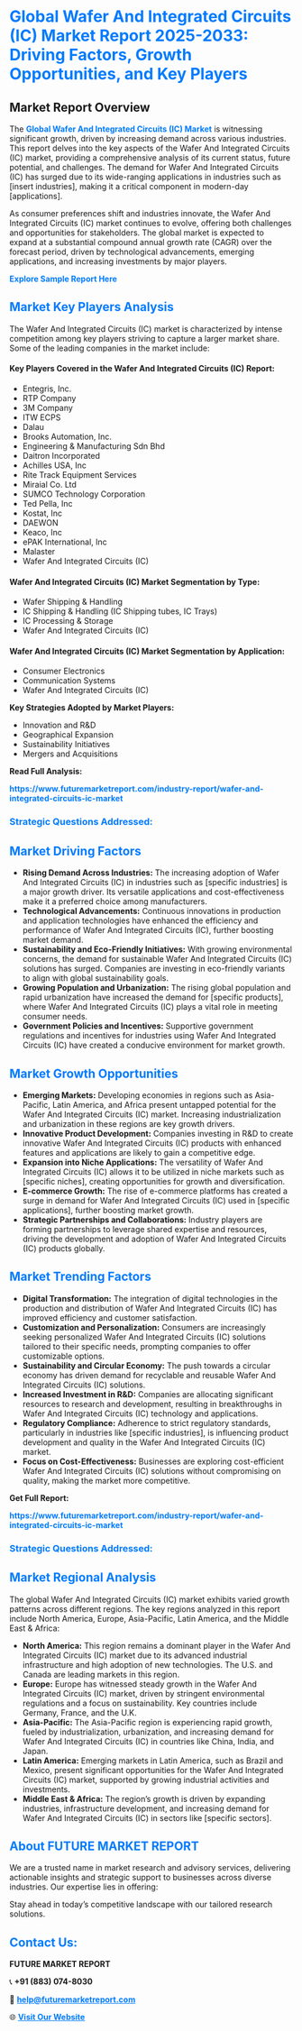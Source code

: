 <h1 style="color: #007BFF;">Global Wafer And Integrated Circuits (IC) Market Report 2025-2033: Driving Factors, Growth Opportunities, and Key Players</h1>

<section id="overview">
<h2>Market Report Overview</h2>
<p>The <a href="https://www.futuremarketreport.com/industry-report/wafer-and-integrated-circuits-ic-market" style="color: #007BFF; text-decoration: none;"><strong>Global Wafer And Integrated Circuits (IC) Market</strong></a> is witnessing significant growth, driven by increasing demand across various industries. This report delves into the key aspects of the Wafer And Integrated Circuits (IC) market, providing a comprehensive analysis of its current status, future potential, and challenges. The demand for Wafer And Integrated Circuits (IC) has surged due to its wide-ranging applications in industries such as [insert industries], making it a critical component in modern-day [applications].</p>
<p>As consumer preferences shift and industries innovate, the Wafer And Integrated Circuits (IC) market continues to evolve, offering both challenges and opportunities for stakeholders. The global market is expected to expand at a substantial compound annual growth rate (CAGR) over the forecast period, driven by technological advancements, emerging applications, and increasing investments by major players.</p>
</section>

<section id="overview">
<p><a href="https://www.futuremarketreport.com/request-sample/reportId=101462" style="color: #007BFF; text-decoration: none;"><strong>Explore Sample Report Here</strong></a></p>
</section>

<section id="key-players">
<h2 style="color: #007BFF;">Market Key Players Analysis</h2>
<p>The Wafer And Integrated Circuits (IC) market is characterized by intense competition among key players striving to capture a larger market share. Some of the leading companies in the market include:</p>
<h4>Key Players Covered in the Wafer And Integrated Circuits (IC) Report:</h4>
<ul><li>Entegris, Inc.</li><li>RTP Company</li><li>3M Company</li><li>ITW ECPS</li><li>Dalau</li><li>Brooks Automation, Inc.</li><li>Engineering &amp; Manufacturing Sdn Bhd</li><li>Daitron Incorporated</li><li>Achilles USA, Inc</li><li>Rite Track Equipment Services</li><li>Miraial Co. Ltd</li><li>SUMCO Technology Corporation</li><li>Ted Pella, Inc</li><li>Kostat, Inc</li><li>DAEWON</li><li>Keaco, Inc</li><li>ePAK International, Inc</li><li>Malaster</li><li>Wafer And Integrated Circuits (IC)</li></ul>
<h4>Wafer And Integrated Circuits (IC) Market Segmentation by Type:</h4>
<ul><li>Wafer Shipping &amp; Handling</li><li>IC Shipping &amp; Handling (IC Shipping tubes, IC Trays)</li><li>IC Processing &amp; Storage</li><li>Wafer And Integrated Circuits (IC)</li></ul>

<h4>Wafer And Integrated Circuits (IC) Market Segmentation by Application:</h4>
<ul><li>Consumer Electronics</li><li>Communication Systems</li><li>Wafer And Integrated Circuits (IC)</li></ul>
<p><strong>Key Strategies Adopted by Market Players:</strong></p>
<ul>
<li>Innovation and R&D</li>
<li>Geographical Expansion</li>
<li>Sustainability Initiatives</li>
<li>Mergers and Acquisitions</li>
</ul>
</section>

<section>
<p><strong>Read Full Analysis: </strong></p><a href="https://www.futuremarketreport.com/industry-report/wafer-and-integrated-circuits-ic-market" style="color: #007BFF; text-decoration: none;"><strong>https://www.futuremarketreport.com/industry-report/wafer-and-integrated-circuits-ic-market</strong></a>
<h3 style="color: #007BFF;">Strategic Questions Addressed:</h3>
</section>

<section id="driving-factors">
<h2 style="color: #007BFF;">Market Driving Factors</h2>
<ul>
<li><strong>Rising Demand Across Industries:</strong> The increasing adoption of Wafer And Integrated Circuits (IC) in industries such as [specific industries] is a major growth driver. Its versatile applications and cost-effectiveness make it a preferred choice among manufacturers.</li>
<li><strong>Technological Advancements:</strong> Continuous innovations in production and application technologies have enhanced the efficiency and performance of Wafer And Integrated Circuits (IC), further boosting market demand.</li>
<li><strong>Sustainability and Eco-Friendly Initiatives:</strong> With growing environmental concerns, the demand for sustainable Wafer And Integrated Circuits (IC) solutions has surged. Companies are investing in eco-friendly variants to align with global sustainability goals.</li>
<li><strong>Growing Population and Urbanization:</strong> The rising global population and rapid urbanization have increased the demand for [specific products], where Wafer And Integrated Circuits (IC) plays a vital role in meeting consumer needs.</li>
<li><strong>Government Policies and Incentives:</strong> Supportive government regulations and incentives for industries using Wafer And Integrated Circuits (IC) have created a conducive environment for market growth.</li>
</ul>
</section>

<section id="growth-opportunities">
<h2 style="color: #007BFF;">Market Growth Opportunities</h2>
<ul>
<li><strong>Emerging Markets:</strong> Developing economies in regions such as Asia-Pacific, Latin America, and Africa present untapped potential for the Wafer And Integrated Circuits (IC) market. Increasing industrialization and urbanization in these regions are key growth drivers.</li>
<li><strong>Innovative Product Development:</strong> Companies investing in R&D to create innovative Wafer And Integrated Circuits (IC) products with enhanced features and applications are likely to gain a competitive edge.</li>
<li><strong>Expansion into Niche Applications:</strong> The versatility of Wafer And Integrated Circuits (IC) allows it to be utilized in niche markets such as [specific niches], creating opportunities for growth and diversification.</li>
<li><strong>E-commerce Growth:</strong> The rise of e-commerce platforms has created a surge in demand for Wafer And Integrated Circuits (IC) used in [specific applications], further boosting market growth.</li>
<li><strong>Strategic Partnerships and Collaborations:</strong> Industry players are forming partnerships to leverage shared expertise and resources, driving the development and adoption of Wafer And Integrated Circuits (IC) products globally.</li>
</ul>
</section>

<section id="trending-factors">
<h2 style="color: #007BFF;">Market Trending Factors</h2>
<ul>
<li><strong>Digital Transformation:</strong> The integration of digital technologies in the production and distribution of Wafer And Integrated Circuits (IC) has improved efficiency and customer satisfaction.</li>
<li><strong>Customization and Personalization:</strong> Consumers are increasingly seeking personalized Wafer And Integrated Circuits (IC) solutions tailored to their specific needs, prompting companies to offer customizable options.</li>
<li><strong>Sustainability and Circular Economy:</strong> The push towards a circular economy has driven demand for recyclable and reusable Wafer And Integrated Circuits (IC) solutions.</li>
<li><strong>Increased Investment in R&D:</strong> Companies are allocating significant resources to research and development, resulting in breakthroughs in Wafer And Integrated Circuits (IC) technology and applications.</li>
<li><strong>Regulatory Compliance:</strong> Adherence to strict regulatory standards, particularly in industries like [specific industries], is influencing product development and quality in the Wafer And Integrated Circuits (IC) market.</li>
<li><strong>Focus on Cost-Effectiveness:</strong> Businesses are exploring cost-efficient Wafer And Integrated Circuits (IC) solutions without compromising on quality, making the market more competitive.</li>
</ul>
</section>

<section>
<p><strong>Get Full Report: </strong></p><a href="https://www.futuremarketreport.com/industry-report/wafer-and-integrated-circuits-ic-market" style="color: #007BFF; text-decoration: none;"><strong>https://www.futuremarketreport.com/industry-report/wafer-and-integrated-circuits-ic-market</strong></a>
<h3 style="color: #007BFF;">Strategic Questions Addressed:</h3>
</section>


<section id="regional-analysis">
<h2 style="color: #007BFF;">Market Regional Analysis</h2>
<p>The global Wafer And Integrated Circuits (IC) market exhibits varied growth patterns across different regions. The key regions analyzed in this report include North America, Europe, Asia-Pacific, Latin America, and the Middle East & Africa:</p>
<ul>
<li><strong>North America:</strong> This region remains a dominant player in the Wafer And Integrated Circuits (IC) market due to its advanced industrial infrastructure and high adoption of new technologies. The U.S. and Canada are leading markets in this region.</li>
<li><strong>Europe:</strong> Europe has witnessed steady growth in the Wafer And Integrated Circuits (IC) market, driven by stringent environmental regulations and a focus on sustainability. Key countries include Germany, France, and the U.K.</li>
<li><strong>Asia-Pacific:</strong> The Asia-Pacific region is experiencing rapid growth, fueled by industrialization, urbanization, and increasing demand for Wafer And Integrated Circuits (IC) in countries like China, India, and Japan.</li>
<li><strong>Latin America:</strong> Emerging markets in Latin America, such as Brazil and Mexico, present significant opportunities for the Wafer And Integrated Circuits (IC) market, supported by growing industrial activities and investments.</li>
<li><strong>Middle East & Africa:</strong> The region’s growth is driven by expanding industries, infrastructure development, and increasing demand for Wafer And Integrated Circuits (IC) in sectors like [specific sectors].</li>
</ul>
</section>

<footer>
<h2 style="color: #007BFF;">About FUTURE MARKET REPORT</h2>
<p>We are a trusted name in market research and advisory services, delivering actionable insights and strategic support to businesses across diverse industries. Our expertise lies in offering:</p>

<p>Stay ahead in today’s competitive landscape with our tailored research solutions.</p>

<h2 style="color: #007BFF;">Contact Us:</h2>
<p><strong>FUTURE MARKET REPORT</strong></p>
<p>📞 <strong>+91 (883) 074-8030</strong></p>
<p>📧 <strong><a href="mailto:help@futuremarketreport.com" style="color: #007BFF;">help@futuremarketreport.com</a></strong></p>
<p>🌐 <strong><a href="https://www.futuremarketreport.com/" style="color: #007BFF;">Visit Our Website</a></strong></p>
</footer>